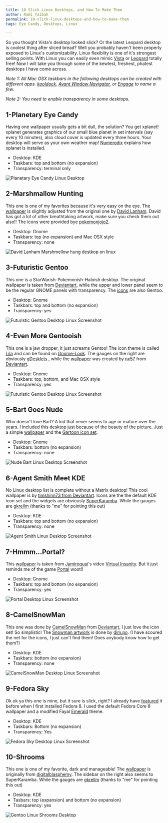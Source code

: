 ```yaml
---
title: 10 Slick Linux Desktops, and How To Make Them
author: Rami Taibah 
permalink: 10-slick-linux-desktops-and-how-to-make-them
tags: Eye Candy, Desktops, Linux

---
```


So you thought Vista's desktop looked slick? Or the latest Leopard desktop is coolest thing after sliced bread? Well you probably haven't been properly exposed to Linux's customizability. Linux flexiblity is one of it's strongest selling points. With Linux you can easily even mimic [Vista](http://www.youtube.com/watch?v=WO8MTAfFhGg "Vista") or [Leopard](http://lifehacker.com/software/how-to/make-your-linux-desktop-look-like-a-mac-317110.php "Leopard") totally free! Now I will take you through some of the kewlest, freshest, phatest desktops I have come across.

_Note 1: All Mac OSX taskbars in the following desktops can be created with different apps. [kooldock](http://kde-apps.org/content/show.php?content=50910 "kooldock"), [Avant Window Navigator](https://launchpad.net/awn "Avant Window Navigator"), or [Engage](http://pimpyourlinux.com/linux-feature-review/enlightenment-engage-dock/ "Engage") to name a few._

_Note 2: You need to enable transparency in some desktops._


## 1-Planetary Eye Candy

Having one wallpaper usually gets a bit dull, the solution? You get xplanet! xplanet generates graphics of our small blue planet in set intervals (say every 10 minutes), also cloud cover is updated every three hours. Your desktop will serve as your own weather map! [Numerodix](http://www.matusiak.eu/numerodix/blog//index.php/2007/02/11/planetary-eyecandy/ "Numerodix") explains how xplanet is installed.

* Desktop: KDE
* Taskbars: top and bottom (no expansion)
* Transparency: terminal only

![Planetary Eye Candy Linux Desktop]({filename}/images/planetary.jpeg)

## 2-Marshmallow Hunting

This one is one of my favorites because it's very easy on the eye. The [wallpaper](http://www.dlanham.com/art/mmhunt/) is slightly adjusted from the original one by [David Lanham](http://www.dlanham.com "David Lanham"). David has got a lot of other breathtaking artwork, make sure you check them out also!! The icons were provided bye [pokemonjojo2](http://www.mibhouse.org/pokemon_jojo/files/ICON-Somatic-0.1.1.tar.gz "pokemonjojo2").

* Desktop: Gnome
* Taskbars: top (no expansion) and Mac OSX style
* Transparency: none

![David Lanham Marshmellow hung destkop on linux]({filename}/images/marchmellowhunt_screenshot.jpeg)

## 3-Futuristic Gentoo

This one is a StarWarish-Pokemonish-Haloish desktop. The original wallpaper is taken from [Deviantart](http://chojindsl.deviantart.com/art/Gentoo-Red-Green-Blue-21731222 "deviantart"), while the upper and lower panel seem to be the regular GNOME panels with transparency. The [icons](http://mirrors.tds.net/gentoo/distfiles/gentoo-bubble-icons-20060811.tar.gz "icons") are also Gentoo.

* Desktop: Gnome
* Taskbars: top and bottom (no expansion)
* Transparency: yes

![Futuristic Gentoo Desktop Linux Screenshot]({filename}/images/pokemon_screenshot.jpeg)


## 4-Even More Gentooish

This one is a jaw dropper, it just screams Gentoo! The icon theme is called [Lila](http://gnome-look.org/content/show.php/Lila-Gnome?content=73971 "Lila") and can be found on [Gnome-Look](http://www.gnome-look.org "Gnome-Look"). The gauges on the right are obviously [gDesklets](http://www.gdesklets.de/ "gDesklets") , while the [wallpaper](http://nx57.deviantart.com/art/angel-61452162 "wallpaper") was created by [nx57](http://nx57.deviantart.com/ "nx57") from [Deviantart](http://www.deviantart.com "Deviantart").

* Desktop: Gnome
* Taskbars: top, bottom, and Mac OSX style
* Transparency: yes 

![Futuristic Gentoo Desktop Linux Screenshot]({filename}/images/evenmoregentooish_screenshot.jpeg)


## 5-Bart Goes Nude

Who doesn't love Bart? A kid that never seems to age or mature over the years. I included this desktop just because of the beauty of the picture. Just a simple [wallpaper]({filename}/images/nudebart_wp.jpeg) and the [Gartoon icon set](http://www.gnome-look.org/content/show.php/Gartoon+Icon+theme+%28v0.4.5%29?content=13527 "Gartoon icon set").

* Desktop: Gnome
* Taskbars: bottom (no expansion)
* Transparency: none

![Nude Bart Linux Desktop Screenshot]({filename}/images/nudebart_wp.jpeg)

## 6-Agent Smith Meet KDE

No Linux desktop list is complete without a Matrix desktop! This cool wallpaper is by [timshinn73 from Deviantart](http://timshinn73.deviantart.com/art/Agent-Smith-Final-1848736 "timshinn73 from Deviantart"). Icons are the the default KDE icon set and the widgets are obviously [SuperKaramba](http://netdragon.sourceforge.net/ "SuperKaramba"). While the gauges are [gkrellm](http://members.dslextreme.com/users/billw/gkrellm/gkrellm.html) (thanks to "me" for pointing this out)

* Desktop: KDE
* Taskbars: top and bottom (no expansion)
* Transparency: none

![Agent Smith Linux Desktop Screenshot]({filename}/images/screensmith.jpeg)

## 7-Hmmm...Portal?

This [wallpaper]({filename}/images/virtual_insanity.jpeg) is taken from [Jamiroquai](http://en.wikipedia.org/wiki/Jamiroquai "Jamiroquai")'s video [Virtual Insanity](http://www.youtube.com/watch?v=gJmX1z1NY2c "Virtual Insanity"). But it just reminds me of the game [Portal](http://en.wikipedia.org/wiki/Portal_%28video_game%29 "Portal") woot!!

* Desktop: Gnome
* Taskbars: top and bottom (no expansion)
* Transparency: yes

![Portal Desktop Linux Screenshot]({filename}/images/hmmportal.jpeg)

## 8-CamelSnowMan

This one was done by [CamelSnowMan](http://camelsnowman.deviantart.com/ "CamelSnowMan") from [Deviantart](http://www.deviantart.com/ "Deviantart"), I just love the icon set! So simplistic! The [Snowman artwork](http://www.pixelgirlpresents.com/images/desktops/dim_po/Snow_Man_1600x1200.jpg "Snowman artwork") is done by [dim.po](http://dimpoart.deviantart.com/ "dim.po"). (I have scoured the net for the icons, I just can't find them! Does anybody know how to get them?)

* Desktop: KDE
* Taskbars: bottom (no expansion)
* Transparency: none

![CamelSnowMan Desktop Linux Screenshot]({filename}/images/gentoo_by_camelsnowman.jpeg)

## 9-Fedora Sky

Ok ok ya this one is mine, but it sure is slick, right? I already have [featured]({filename}/blog/2008-01-02-i-just-installed-fedora-8.markdown) it before when I first installed Fedora 8. I used the default Fedora Core 8 wallpaper and a modified Fayal [Emerald](http://en.wikipedia.org/wiki/Emerald_%28window_decorator%29 "Emerald") theme.

* Desktop: KDE
* Taskbars: Bottom (no expansion)
* Transparency: Yes

![Fedora Sky Desktop Linux Screenshot]({filename}/images/fedora_sky.jpeg)

## 10-Shrooms

This one is one of my favorite, dark and manageable! The [wallpaper]({filename}/images/fluorescence6.jpg) is originally from [digitalblasphemy](http://www.google.com/url?sa=t&ct=res&cd=1&url=http%3A%2F%2Fwww.digitalblasphemy.com%2F&ei=pbrER7vDA6Ow0QSyw4jcDQ&usg=AFQjCNF6iUqs3Z9rOVdqD4z2s4Q8MizO4g&sig2=X0IU37eTzW7Ux\_Nj2scWRA). The sidebar on the right also seems to SuperKaramba. While the gauges are [gkrellm](http://members.dslextreme.com/users/billw/gkrellm/gkrellm.html) (thanks to "me" for pointing this out)

* Desktop: KDE
* Tasbars: top (expansion) and bottom (no expansion)
* Transparency: yes

![Gentoo Linux Shrooms Desktop]({filename}/images/gentoo-linux.shrooms.png)
